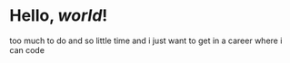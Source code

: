 # Hello, _world_!

too much to do and so little time and i just want to get in a career where i can code
